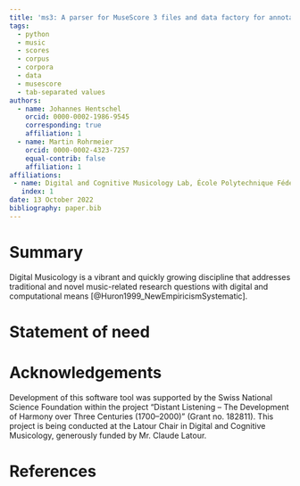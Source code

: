 ```yaml
---
title: 'ms3: A parser for MuseScore 3 files and data factory for annotated music corpora.'
tags:
  - python
  - music
  - scores
  - corpus
  - corpora
  - data
  - musescore
  - tab-separated values
authors:
  - name: Johannes Hentschel
    orcid: 0000-0002-1986-9545
    corresponding: true 
    affiliation: 1
  - name: Martin Rohrmeier
    orcid: 0000-0002-4323-7257
    equal-contrib: false
    affiliation: 1
affiliations:
 - name: Digital and Cognitive Musicology Lab, École Polytechnique Fédérale de Lausanne, Switzerland
   index: 1
date: 13 October 2022
bibliography: paper.bib
---
```


# Summary

Digital Musicology is a vibrant and quickly growing discipline that addresses traditional and novel music-related research questions with digital and computational means [@Huron1999_NewEmpiricismSystematic]. 	

# Statement of need




# Acknowledgements

Development of this software tool was supported by the Swiss National Science Foundation within the project “Distant Listening – The Development of Harmony over Three Centuries (1700–2000)” (Grant no. 182811). This project is being conducted at the Latour Chair in Digital and Cognitive Musicology, generously funded by Mr. Claude Latour.

# References
